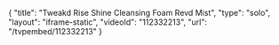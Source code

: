 {
    "title": "Tweakd Rise   Shine Cleansing Foam   Revd Mist",
    "type": "solo",
    "layout": "iframe-static",
    "videoId": "112332213",
    "url": "\/tvpembed\/112332213"
}